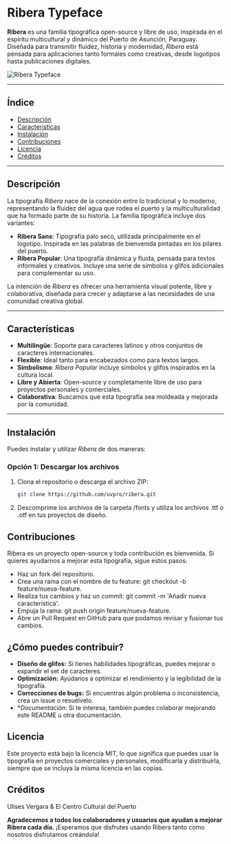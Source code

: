 # Ribera Typeface

**Ribera** es una familia tipográfica open-source y libre de uso, inspirada en el espíritu multicultural y dinámico del Puerto de Asunción, Paraguay. Diseñada para transmitir fluidez, historia y modernidad, *Ribera* está pensada para aplicaciones tanto formales como creativas, desde logotipos hasta publicaciones digitales.

![Ribera Typeface](./ribera-preview.png)

---

## Índice

- [Descripción](#descripción)
- [Características](#características)
- [Instalación](#instalación)
- [Contribuciones](#contribuciones)
- [Licencia](#licencia)
- [Créditos](#créditos)

---

## Descripción

La tipografía *Ribera* nace de la conexión entre lo tradicional y lo moderno, representando la fluidez del agua que rodea el puerto y la multiculturalidad que ha formado parte de su historia. La familia tipográfica incluye dos variantes:

- **Ribera Sans**: Tipografía palo seco, utilizada principalmente en el logotipo. Inspirada en las palabras de bienvenida pintadas en los pilares del puerto.
- **Ribera Popular**: Una tipografía dinámica y fluida, pensada para textos informales y creativos. Incluye una serie de símbolos y glifos adicionales para complementar su uso.

La intención de *Ribera* es ofrecer una herramienta visual potente, libre y colaborativa, diseñada para crecer y adaptarse a las necesidades de una comunidad creativa global.

---

## Características

- **Multilingüe**: Soporte para caracteres latinos y otros conjuntos de caracteres internacionales.
- **Flexible**: Ideal tanto para encabezados como para textos largos.
- **Simbolismo**: *Ribera Popular* incluye símbolos y glifos inspirados en la cultura local.
- **Libre y Abierta**: Open-source y completamente libre de uso para proyectos personales y comerciales.
- **Colaborativa**: Buscamos que esta tipografía sea moldeada y mejorada por la comunidad.

---

## Instalación

Puedes instalar y utilizar *Ribera* de dos maneras:

### Opción 1: Descargar los archivos

1. Clona el repositorio o descarga el archivo ZIP:

   ```bash
   git clone https://github.com/uvpro/ribera.git

2. Descomprime los archivos de la carpeta /fonts y utiliza los archivos .ttf o .otf en tus proyectos de diseño.

## Contribuciones
Ribera es un proyecto open-source y toda contribución es bienvenida. Si quieres ayudarnos a mejorar esta tipografía, sigue estos pasos:

- Haz un fork del repositorio.
- Crea una rama con el nombre de tu feature: git checkout -b feature/nueva-feature.
- Realiza tus cambios y haz un commit: git commit -m 'Añadir nueva característica'.
- Empuja la rama: git push origin feature/nueva-feature.
- Abre un Pull Request en GitHub para que podamos revisar y fusionar tus cambios.

## ¿Cómo puedes contribuir?
- **Diseño de glifos:** Si tienes habilidades tipográficas, puedes mejorar o expandir el set de caracteres.
- **Optimización:** Ayúdanos a optimizar el rendimiento y la legibilidad de la tipografía.
- **Correcciones de bugs:** Si encuentras algún problema o inconsistencia, crea un issue o resuélvelo.
- **Documentación:* Si te interesa, también puedes colaborar mejorando este README u otra documentación.

## Licencia
Este proyecto está bajo la licencia MIT, lo que significa que puedes usar la tipografía en proyectos comerciales y personales, modificarla y distribuirla, siempre que se incluya la misma licencia en las copias.

## Créditos
Ulises Vergara & El Centro Cultural del Puerto

**Agradecemos a todos los colaboradores y usuarios que ayudan a mejorar Ribera cada día.**
¡Esperamos que disfrutes usando Ribera tanto como nosotros disfrutamos creándola!